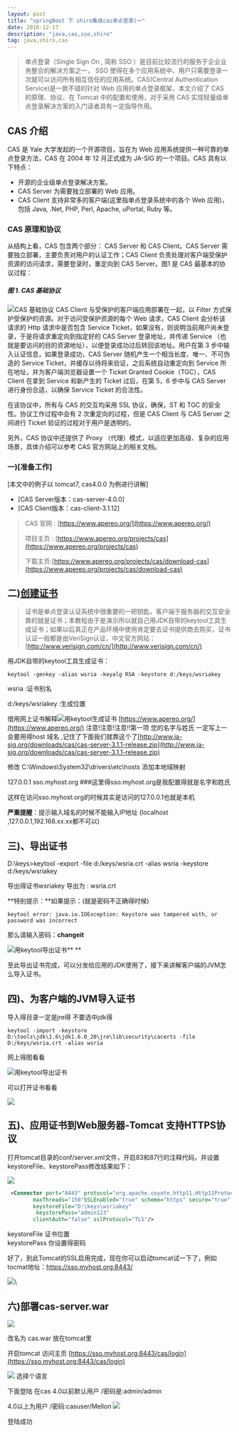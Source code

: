 ```yaml
---
layout: post
title: "springBoot 下 shiro集成cas单点登录(一"
date: 2016-12-17
description: "java,cas,sso,shiro"
tag: java,shiro,cas
--- 
```


>  单点登录（Single Sign On , 简称 SSO ）是目前比较流行的服务于企业业务整合的解决方案之一， SSO 使得在多个应用系统中，用户只需要登录一次就可以访问所有相互信任的应用系统。CAS(Central Authentication Service)是一款不错的针对 Web 应用的单点登录框架，本文介绍了 CAS 的原理、协议、在 Tomcat 中的配置和使用，对于采用 CAS 实现轻量级单点登录解决方案的入门读者具有一定指导作用。

## CAS 介绍

CAS 是 Yale 大学发起的一个开源项目，旨在为 Web 应用系统提供一种可靠的单点登录方法，CAS 在 2004 年 12 月正式成为 JA-SIG 的一个项目。CAS 具有以下特点：

- 开源的企业级单点登录解决方案。
- CAS Server 为需要独立部署的 Web 应用。
- CAS Client 支持非常多的客户端(这里指单点登录系统中的各个 Web 应用)，包括 Java, .Net, PHP, Perl, Apache, uPortal, Ruby 等。

### CAS 原理和协议

从结构上看，CAS 包含两个部分： CAS Server 和 CAS Client。CAS Server 需要独立部署，主要负责对用户的认证工作；CAS Client 负责处理对客户端受保护资源的访问请求，需要登录时，重定向到 CAS Server。图1 是 CAS 最基本的协议过程：

##### 图 1. CAS 基础协议
![CAS 基础协议](http://4315e09a.wiz03.com/share/resources/0d05ee77-f6f9-4d9a-91b0-0fda65647310/index_files/0.0828712994698435.png)
CAS Client 与受保护的客户端应用部署在一起，以 Filter 方式保护受保护的资源。对于访问受保护资源的每个 Web 请求，CAS Client 会分析该请求的 Http 请求中是否包含 Service Ticket，如果没有，则说明当前用户尚未登录，于是将请求重定向到指定好的 CAS Server 登录地址，并传递 Service （也就是要访问的目的资源地址），以便登录成功过后转回该地址。用户在第 3 步中输入认证信息，如果登录成功，CAS Server 随机产生一个相当长度、唯一、不可伪造的 Service Ticket，并缓存以待将来验证，之后系统自动重定向到 Service 所在地址，并为客户端浏览器设置一个 Ticket Granted Cookie（TGC），CAS Client 在拿到 Service 和新产生的 Ticket 过后，在第 5，6 步中与 CAS Server 进行身份合适，以确保 Service Ticket 的合法性。

在该协议中，所有与 CAS 的交互均采用 SSL 协议，确保，ST 和 TGC 的安全性。协议工作过程中会有 2 次重定向的过程，但是 CAS Client 与 CAS Server 之间进行 Ticket 验证的过程对于用户是透明的。

另外，CAS 协议中还提供了 Proxy （代理）模式，以适应更加高级、复杂的应用场景，具体介绍可以参考 CAS 官方网站上的相关文档。

### 一)[准备工作]

[本文中的例子以 tomcat7, cas4.0.0 为例进行讲解]

- [CAS Server版本：cas-server-4.0.0]
- [CAS Client版本：cas-client-3.1.12]

>  CAS 官网 : [https://www.apereo.org/](https://www.apereo.org/)
> 
> 
> 
> 
> 
> 项目主页 : [https://www.apereo.org/projects/cas](https://www.apereo.org/projects/cas)
> 
> 
> 
> 
> 
> 下载主页:[https://www.apereo.org/projects/cas/download-cas](https://www.apereo.org/projects/cas/download-cas)

## 二)[创建证书](http://www.ibm.com/developerworks/cn/opensource/os-cn-cas/index.html)

>  证书是单点登录认证系统中很重要的一把钥匙，客户端于服务器的交互安全靠的就是证书；本教程由于是演示所以就自己用JDK自带的keytool工具生成证书；如果以后真正在产品环境中使用肯定要去证书提供商去购买，证书认证一般都是由VeriSign认证，中文官方网站：[http://www.verisign.com/cn/](http://www.verisign.com/cn/)

用JDK自带的keytool工具生成证书：

    

    
    keytool -genkey -alias wsria -keyalg RSA -keystore d:/keys/wsriakey
    
    

wsria :证书别名

d:/keys/wsriakey :生成位置

借用网上证书解释![用keytool生成证书](http://4315e09a.wiz03.com/share/resources/0d05ee77-f6f9-4d9a-91b0-0fda65647310/index_files/0.42969394382089376.png)
[https://www.apereo.org/](https://www.apereo.org/)
注意!注意!注意!!第一项 您的名字与姓氏 一定写上一会要用得host 域名 ,记住了下面我们就靠这个了[http://www.ja-sig.org/downloads/cas/cas-server-3.1.1-release.zip](http://www.ja-sig.org/downloads/cas/cas-server-3.1.1-release.zip)

 

修改  C:\Windows\System32\drivers\etc\hosts  添加本地域映射

127.0.0.1    sso.myhost.org  ###这里得sso.myhost.org是我配置得就是名字和姓氏

这样在访问sso.myhost.org的时候其实是访问的127.0.0.1也就是本机

**严重提醒**：提示输入域名的时候不能输入IP地址 (localhost ,127.0.0.1,192.168.xx.xx都不可以)

## 三)、导出证书

D:\keys>keytool -export -file d:/keys/wsria.crt -alias wsria -keystore d:/keys/wsriakey

导出得证书wsriakey 导出为  : wsria.crt

**特别提示：**如果提示：(就是密码不正确得时候)

    keytool error: java.io.IOException: Keystore was tampered with, or password was incorrect

那么请输入密码：**changeit**

![用keytool导出证书](http://4315e09a.wiz03.com/share/resources/0d05ee77-f6f9-4d9a-91b0-0fda65647310/index_files/0.28842349094338715.png)**
**

至此导出证书完成，可以分发给应用的JDK使用了，接下来讲解客户端的JVM怎么导入证书。

## 四)、为客户端的JVM导入证书

导入得目录一定是jre得 不要选中jdk得

    keytool -import -keystore D:\tools\jdk\1.6\jdk1.6.0_20\jre\lib\security\cacerts -file D:/keys/wsria.crt -alias wsria

网上得图看看

![用keytool导出证书](http://4315e09a.wiz03.com/share/resources/0d05ee77-f6f9-4d9a-91b0-0fda65647310/index_files/0.36022721068002284.png)

可以打开证书看看

![](http://4315e09a.wiz03.com/share/resources/0d05ee77-f6f9-4d9a-91b0-0fda65647310/index_files/10fef397-ffff-4d70-af73-2edcd1baa5fa.png)

 

## 五)、应用证书到Web服务器-Tomcat 支持HTTPS协议

打开tomcat目录的conf/server.xml文件，开启83和87行的注释代码，并设置keystoreFile、keystorePass修改结果如下：

![](http://4315e09a.wiz03.com/share/resources/0d05ee77-f6f9-4d9a-91b0-0fda65647310/index_files/7249c743-cb92-4d73-840e-4de653787198.png)
 

``` xml   
 <Connector port="8443" protocol="org.apache.coyote.http11.Http11Protocol"
        maxThreads="150"SSLEnabled="true" scheme="https" secure="true"
	    keystoreFile="D:\keys\wsriakey"
		 keystorePass="admin123"
        clientAuth="false" sslProtocol="TLS"/>
```    


keystoreFile 证书位置  
keystorePass 你设置得密码

好了，到此Tomcat的SSL启用完成，现在你可以启动tomcat试一下了，例如tocmat地址：https://sso.myhost.org:8443/ 

![](http://4315e09a.wiz03.com/share/resources/0d05ee77-f6f9-4d9a-91b0-0fda65647310/index_files/e65441b1-1003-4134-b801-890755faf255.png)\

## 六)部署cas-server.war

[![](http://4315e09a.wiz03.com/share/resources/0d05ee77-f6f9-4d9a-91b0-0fda65647310/index_files/30536618.png)](![](/share/resources/0d05ee77-f6f9-4d9a-91b0-0fda65647310/index_files/30536618.png))

改名为 cas.war 放在tomcat里

开启tomcat  访问主页  [https://sso.myhost.org:8443/cas/login](https://sso.myhost.org:8443/cas/login)

![](http://4315e09a.wiz03.com/share/resources/0d05ee77-f6f9-4d9a-91b0-0fda65647310/index_files/ee95ce5a-2e24-40ba-b5d5-16a6866bc039.png)
 选择个语言

下面登陆  在cas 4.0以前默认用户 /密码是:admin/admin

4.0以上为用户 /密码:casuser/Mellon
![](http://4315e09a.wiz03.com/share/resources/0d05ee77-f6f9-4d9a-91b0-0fda65647310/index_files/8c9cc266-7740-4720-9b37-d0ce11097cdd.png)

登陆成功